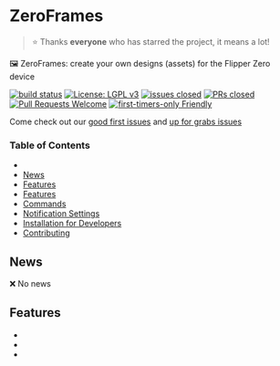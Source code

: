 # ZeroFrames

> ⭐️ Thanks **everyone** who has starred the project, it means a lot!

🖼️ ZeroFrames: create your own designs (assets) for the Flipper Zero device

[![build status](https://github.com/py-pdf/fpdf2/workflows/build/badge.svg)](https://github.com/DeepBlackHole/ZeroFrames/actions?query=branch%3Amaster)
[![License: LGPL v3](https://img.shields.io/badge/License-LGPL%20v3-blue.svg)](https://www.gnu.org/licenses/lgpl-3.0)
[![issues closed](https://img.shields.io/github/issues-closed/DeepBlackHole/ZeroFrames)](https://github.com/DeepBlackHole/ZeroFrames/issues)
[![PRs closed](https://img.shields.io/github/issues-pr-closed/DeepBlackHole/ZeroFrames)](https://github.com/DeepBlackHole/ZeroFrames/pulls)
[![Pull Requests Welcome](https://img.shields.io/badge/PRs-welcome-brightgreen.svg?style=flat)](http://makeapullrequest.com)
[![first-timers-only Friendly](https://img.shields.io/badge/first--timers--only-friendly-blue.svg)](http://www.firsttimersonly.com/)

Come check out our [good first issues](https://github.com/DeepBlackHole/ZeroFrames/issues?q=is%3Aissue+is%3Aopen+label%3A%22good+first+issue%22) and [up for grabs issues](https://github.com/DeepBlackHole/ZeroFrames/issues?q=is%3Aissue+is%3Aopen+label%3A%22good+first+issue%22)

### Table of Contents
- [](#overview)
- [News](#news)
- [Features](#how-to-play)
- [Features](#features)
- [Commands](#commands)
- [Notification Settings](#notification-settings)
- [Installation for Developers](#installation-for-developers)
- [Contributing](#contributing)

## News
❌ No news



## Features
* 
*
*
